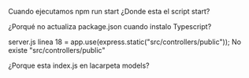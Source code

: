 Cuando ejecutamos npm run start ¿Donde esta el script start?

¿Porqué no actualiza package.json cuando instalo Typescript?

server.js linea 18 =  app.use(express.static("src/controllers/public"));
No existe "src/controllers/public"

¿Porque esta index.js en lacarpeta models?